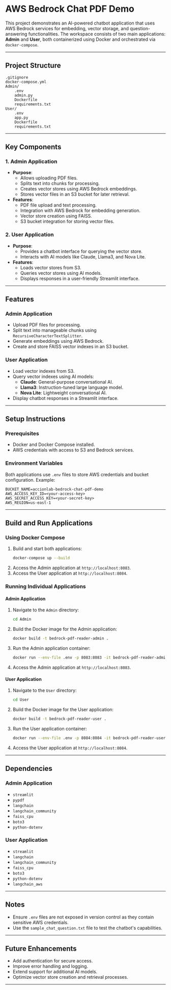
# AWS Bedrock Chat PDF Demo

This project demonstrates an AI-powered chatbot application that uses AWS Bedrock services for embedding, vector storage, and question-answering functionalities. The workspace consists of two main applications: **Admin** and **User**, both containerized using Docker and orchestrated via `docker-compose`.

---

## Project Structure

```
.gitignore
docker-compose.yml
Admin/
    .env
    admin.py
    Dockerfile
    requirements.txt
User/
    .env
    app.py
    Dockerfile
    requirements.txt
```

---

## Key Components

### 1. **Admin Application**
- **Purpose**: 
  - Allows uploading PDF files.
  - Splits text into chunks for processing.
  - Creates vector stores using AWS Bedrock embeddings.
  - Stores vector files in an S3 bucket for later retrieval.
- **Features**:
  - PDF file upload and text processing.
  - Integration with AWS Bedrock for embedding generation.
  - Vector store creation using FAISS.
  - S3 bucket integration for storing vector files.

### 2. **User Application**
- **Purpose**:
  - Provides a chatbot interface for querying the vector store.
  - Interacts with AI models like Claude, Llama3, and Nova Lite.
- **Features**:
  - Loads vector stores from S3.
  - Queries vector stores using AI models.
  - Displays responses in a user-friendly Streamlit interface.

---

## Features

### Admin Application
- Upload PDF files for processing.
- Split text into manageable chunks using `RecursiveCharacterTextSplitter`.
- Generate embeddings using AWS Bedrock.
- Create and store FAISS vector indexes in an S3 bucket.

### User Application
- Load vector indexes from S3.
- Query vector indexes using AI models:
  - **Claude**: General-purpose conversational AI.
  - **Llama3**: Instruction-tuned large language model.
  - **Nova Lite**: Lightweight conversational AI.
- Display chatbot responses in a Streamlit interface.

---

## Setup Instructions

### Prerequisites
- Docker and Docker Compose installed.
- AWS credentials with access to S3 and Bedrock services.

### Environment Variables
Both applications use `.env` files to store AWS credentials and bucket configuration. Example:
```env
BUCKET_NAME=accionlab-bedrock-chat-pdf-demo
AWS_ACCESS_KEY_ID=<your-access-key>
AWS_SECRET_ACCESS_KEY=<your-secret-key>
AWS_REGION=us-east-1
```

---

## Build and Run Applications

### Using Docker Compose
1. Build and start both applications:
   ```sh
   docker-compose up --build
   ```
2. Access the Admin application at `http://localhost:8083`.
3. Access the User application at `http://localhost:8084`.

### Running Individual Applications

#### Admin Application
1. Navigate to the `Admin` directory:
   ```sh
   cd Admin
   ```
2. Build the Docker image for the Admin application:
   ```sh
   docker build -t bedrock-pdf-reader-admin .
   ```
3. Run the Admin application container:
   ```sh
   docker run --env-file .env -p 8083:8083 -it bedrock-pdf-reader-admin
   ```
4. Access the Admin application at `http://localhost:8083`.

#### User Application
1. Navigate to the `User` directory:
   ```sh
   cd User
   ```
2. Build the Docker image for the User application:
   ```sh
   docker build -t bedrock-pdf-reader-user .
   ```
3. Run the User application container:
   ```sh
   docker run --env-file .env -p 8084:8084 -it bedrock-pdf-reader-user
   ```
4. Access the User application at `http://localhost:8084`.

---

## Dependencies

### Admin Application
- `streamlit`
- `pypdf`
- `langchain`
- `langchain_community`
- `faiss_cpu`
- `boto3`
- `python-dotenv`

### User Application
- `streamlit`
- `langchain`
- `langchain_community`
- `faiss_cpu`
- `boto3`
- `python-dotenv`
- `langchain_aws`

---

## Notes
- Ensure `.env` files are not exposed in version control as they contain sensitive AWS credentials.
- Use the `sample_chat_question.txt` file to test the chatbot's capabilities.

---

## Future Enhancements
- Add authentication for secure access.
- Improve error handling and logging.
- Extend support for additional AI models.
- Optimize vector store creation and retrieval processes.

---